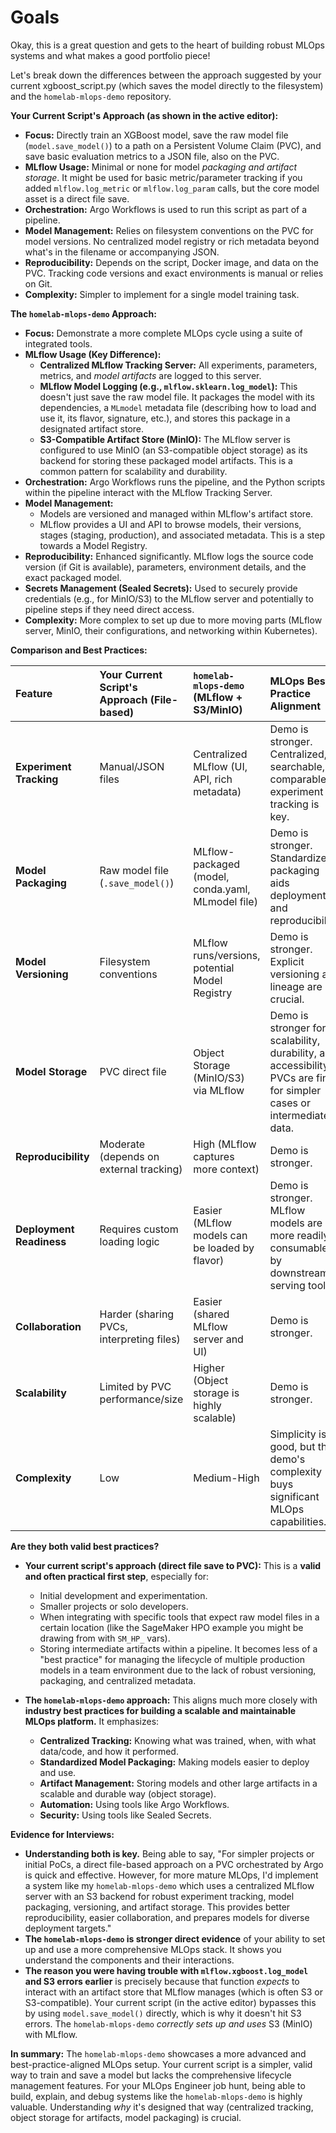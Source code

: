 # Goals

Okay, this is a great question and gets to the heart of building robust MLOps systems and what makes a good portfolio piece!

Let's break down the differences between the approach suggested by your current xgboost_script.py (which saves the model directly to the filesystem) and the `homelab-mlops-demo` repository.

**Your Current Script's Approach (as shown in the active editor):**

*   **Focus:** Directly train an XGBoost model, save the raw model file (`model.save_model()`) to a path on a Persistent Volume Claim (PVC), and save basic evaluation metrics to a JSON file, also on the PVC.
*   **MLflow Usage:** Minimal or none for model *packaging and artifact storage*. It might be used for basic metric/parameter tracking if you added `mlflow.log_metric` or `mlflow.log_param` calls, but the core model asset is a direct file save.
*   **Orchestration:** Argo Workflows is used to run this script as part of a pipeline.
*   **Model Management:** Relies on filesystem conventions on the PVC for model versions. No centralized model registry or rich metadata beyond what's in the filename or accompanying JSON.
*   **Reproducibility:** Depends on the script, Docker image, and data on the PVC. Tracking code versions and exact environments is manual or relies on Git.
*   **Complexity:** Simpler to implement for a single model training task.

**The `homelab-mlops-demo` Approach:**

*   **Focus:** Demonstrate a more complete MLOps cycle using a suite of integrated tools.
*   **MLflow Usage (Key Difference):**
    *   **Centralized MLflow Tracking Server:** All experiments, parameters, metrics, and *model artifacts* are logged to this server.
    *   **MLflow Model Logging (e.g., `mlflow.sklearn.log_model`):** This doesn't just save the raw model file. It packages the model with its dependencies, a `MLmodel` metadata file (describing how to load and use it, its flavor, signature, etc.), and stores this package in a designated artifact store.
    *   **S3-Compatible Artifact Store (MinIO):** The MLflow server is configured to use MinIO (an S3-compatible object storage) as its backend for storing these packaged model artifacts. This is a common pattern for scalability and durability.
*   **Orchestration:** Argo Workflows runs the pipeline, and the Python scripts within the pipeline interact with the MLflow Tracking Server.
*   **Model Management:**
    *   Models are versioned and managed within MLflow's artifact store.
    *   MLflow provides a UI and API to browse models, their versions, stages (staging, production), and associated metadata. This is a step towards a Model Registry.
*   **Reproducibility:** Enhanced significantly. MLflow logs the source code version (if Git is available), parameters, environment details, and the exact packaged model.
*   **Secrets Management (Sealed Secrets):** Used to securely provide credentials (e.g., for MinIO/S3) to the MLflow server and potentially to pipeline steps if they need direct access.
*   **Complexity:** More complex to set up due to more moving parts (MLflow server, MinIO, their configurations, and networking within Kubernetes).

**Comparison and Best Practices:**

| Feature                 | Your Current Script's Approach (File-based) | `homelab-mlops-demo` (MLflow + S3/MinIO)         | MLOps Best Practice Alignment                                                                                                |
| :---------------------- | :------------------------------------------ | :----------------------------------------------- | :--------------------------------------------------------------------------------------------------------------------------- |
| **Experiment Tracking** | Manual/JSON files                           | Centralized MLflow (UI, API, rich metadata)      | Demo is stronger. Centralized, searchable, comparable experiment tracking is key.                                            |
| **Model Packaging**     | Raw model file (`.save_model()`)            | MLflow-packaged (model, conda.yaml, MLmodel file) | Demo is stronger. Standardized packaging aids deployment and reproducibility.                                                |
| **Model Versioning**    | Filesystem conventions                      | MLflow runs/versions, potential Model Registry   | Demo is stronger. Explicit versioning and lineage are crucial.                                                               |
| **Model Storage**       | PVC direct file                             | Object Storage (MinIO/S3) via MLflow             | Demo is stronger for scalability, durability, and accessibility. PVCs are fine for simpler cases or intermediate data.       |
| **Reproducibility**     | Moderate (depends on external tracking)     | High (MLflow captures more context)              | Demo is stronger.                                                                                                            |
| **Deployment Readiness**| Requires custom loading logic               | Easier (MLflow models can be loaded by flavor)   | Demo is stronger. MLflow models are more readily consumable by downstream serving tools.                                     |
| **Collaboration**       | Harder (sharing PVCs, interpreting files)   | Easier (shared MLflow server and UI)             | Demo is stronger.                                                                                                            |
| **Scalability**         | Limited by PVC performance/size             | Higher (Object storage is highly scalable)       | Demo is stronger.                                                                                                            |
| **Complexity**          | Low                                         | Medium-High                                      | Simplicity is good, but the demo's complexity buys significant MLOps capabilities.                                           |

**Are they both valid best practices?**

*   **Your current script's approach (direct file save to PVC):** This is a **valid and often practical first step**, especially for:
    *   Initial development and experimentation.
    *   Smaller projects or solo developers.
    *   When integrating with specific tools that expect raw model files in a certain location (like the SageMaker HPO example you might be drawing from with `SM_HP_` vars).
    *   Storing intermediate artifacts within a pipeline.
    It becomes less of a "best practice" for managing the lifecycle of multiple production models in a team environment due to the lack of robust versioning, packaging, and centralized metadata.

*   **The `homelab-mlops-demo` approach:** This aligns much more closely with **industry best practices for building a scalable and maintainable MLOps platform.** It emphasizes:
    *   **Centralized Tracking:** Knowing what was trained, when, with what data/code, and how it performed.
    *   **Standardized Model Packaging:** Making models easier to deploy and use.
    *   **Artifact Management:** Storing models and other large artifacts in a scalable and durable way (object storage).
    *   **Automation:** Using tools like Argo Workflows.
    *   **Security:** Using tools like Sealed Secrets.

**Evidence for Interviews:**

*   **Understanding both is key.** Being able to say, "For simpler projects or initial PoCs, a direct file-based approach on a PVC orchestrated by Argo is quick and effective. However, for more mature MLOps, I'd implement a system like my `homelab-mlops-demo` which uses a centralized MLflow server with an S3 backend for robust experiment tracking, model packaging, versioning, and artifact storage. This provides better reproducibility, easier collaboration, and prepares models for diverse deployment targets."
*   **The `homelab-mlops-demo` is stronger direct evidence** of your ability to set up and use a more comprehensive MLOps stack. It shows you understand the components and their interactions.
*   **The reason you were having trouble with `mlflow.xgboost.log_model` and S3 errors earlier** is precisely because that function *expects* to interact with an artifact store that MLflow manages (which is often S3 or S3-compatible). Your current script (in the active editor) bypasses this by using `model.save_model()` directly, which is why it doesn't hit S3 errors. The `homelab-mlops-demo` *correctly sets up and uses* S3 (MinIO) with MLflow.

**In summary:**
The `homelab-mlops-demo` showcases a more advanced and best-practice-aligned MLOps setup. Your current script is a simpler, valid way to train and save a model but lacks the comprehensive lifecycle management features. For your MLOps Engineer job hunt, being able to build, explain, and debug systems like the `homelab-mlops-demo` is highly valuable. Understanding *why* it's designed that way (centralized tracking, object storage for artifacts, model packaging) is crucial.
